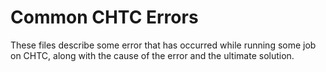# Common CHTC Errors
These files describe some error that has occurred while running some job on CHTC, along with the cause of the error and the ultimate solution.
